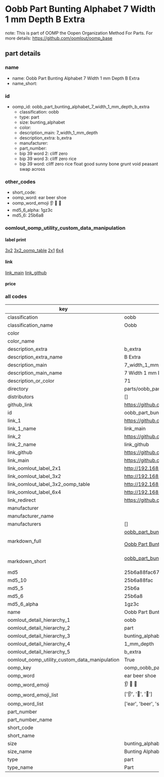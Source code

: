 # Oobb Part Bunting Alphabet 7 Width 1 mm Depth B Extra  

note: This is part of OOMP the Oopen Organization Method For Parts. For more details: https://github.com/oomlout/oomp_base

##  part details
  







### name
* name: Oobb Part Bunting Alphabet 7 Width 1 mm Depth B Extra
* name_short: 
### id
* oomp_id: oobb_part_bunting_alphabet_7_width_1_mm_depth_b_extra
  * classification: oobb
  * type: part
  * size: bunting_alphabet
  * color: 
  * description_main: 7_width_1_mm_depth
  * description_extra: b_extra
  * manufacturer: 
  * part_number: 
  * bip 39 word 2: cliff zero
  * bip 39 word 3: cliff zero rice
  * bip 39 word: cliff zero rice float good sunny bone grunt void peasant swap across

### other_codes
* short_code: 
* oomp_word: ear beer shoe
* oomp_word_emoji :ear: :beer: :shoe:
* md5_6_alpha: 1gz3c
* md5_6: 25b6a8






### oomlout_oomp_utility_custom_data_manipulation
#### label print
[3x2](http://192.168.1.245:1112/?label=oomp%201gz3c)
[3x2_oomp_table](http://192.168.1.108:1112/?label=oomp%201gz3c)
[2x1](http://192.168.1.242:1112/?label=oomp%201gz3c)
[6x4](http://192.168.1.55:1112/?label=oomp%201gz3c)    

#### link

[link_main](https://github.com/oomlout/oomlout_oomp_version_1_messy/tree/main/parts/oobb_part_bunting_alphabet_7_width_1_mm_depth_b_extra) [link_github](https://github.com/oomlout/oomlout_oomp_version_1_messy/tree/main/parts/oobb_part_bunting_alphabet_7_width_1_mm_depth_b_extra)                             

#### price







### all codes 
| key | value |  
| --- | --- |  
| classification | oobb |  
| classification_name | Oobb |  
| color |  |  
| color_name |  |  
| description_extra | b_extra |  
| description_extra_name | B Extra |  
| description_main | 7_width_1_mm_depth |  
| description_main_name | 7 Width 1 mm Depth |  
| description_or_color | 71 |  
| directory | parts/oobb_part_bunting_alphabet_7_width_1_mm_depth_b_extra |  
| distributors | [] |  
| github_link | https://github.com/oomlout/oomlout_oomp_part_src/tree/main/parts/oobb_part_bunting_alphabet_7_width_1_mm_depth_b_extra |  
| id | oobb_part_bunting_alphabet_7_width_1_mm_depth_b_extra |  
| link_1 | https://github.com/oomlout/oomlout_oomp_version_1_messy/tree/main/parts/oobb_part_bunting_alphabet_7_width_1_mm_depth_b_extra |  
| link_1_name | link_main |  
| link_2 | https://github.com/oomlout/oomlout_oomp_version_1_messy/tree/main/parts/oobb_part_bunting_alphabet_7_width_1_mm_depth_b_extra |  
| link_2_name | link_github |  
| link_github | https://github.com/oomlout/oomlout_oomp_version_1_messy/tree/main/parts/oobb_part_bunting_alphabet_7_width_1_mm_depth_b_extra |  
| link_main | https://github.com/oomlout/oomlout_oomp_version_1_messy/tree/main/parts/oobb_part_bunting_alphabet_7_width_1_mm_depth_b_extra |  
| link_oomlout_label_2x1 | http://192.168.1.242:1112/?label=oomp%201gz3c |  
| link_oomlout_label_3x2 | http://192.168.1.245:1112/?label=oomp%201gz3c |  
| link_oomlout_label_3x2_oomp_table | http://192.168.1.108:1112/?label=oomp%201gz3c |  
| link_oomlout_label_6x4 | http://192.168.1.55:1112/?label=oomp%201gz3c |  
| link_redirect | https://github.com/oomlout/oomlout_oomp_version_1_messy/tree/main/parts/oobb_part_bunting_alphabet_7_width_1_mm_depth_b_extra |  
| manufacturer |  |  
| manufacturer_name |  |  
| manufacturers | [] |  
| markdown_full | [oobb_part_bunting_alphabet_7_width_1_mm_depth_b_extra](none)<br>[](none)<br>[Oobb Part Bunting Alphabet 7 Width 1 Mm Depth B Extra](none)<br><br> |  
| markdown_short | [oobb_part_bunting_alphabet_7_width_1_mm_depth_b_extra](none)<br><br> |  
| md5 | 25b6a88fac67232b65b23593727fe957 |  
| md5_10 | 25b6a88fac |  
| md5_5 | 25b6a |  
| md5_6 | 25b6a8 |  
| md5_6_alpha | 1gz3c |  
| name | Oobb Part Bunting Alphabet 7 Width 1 mm Depth B Extra |  
| oomlout_detail_hierarchy_1 | oobb |  
| oomlout_detail_hierarchy_2 | part |  
| oomlout_detail_hierarchy_3 | bunting_alphabet |  
| oomlout_detail_hierarchy_4 | 1_mm_depth |  
| oomlout_detail_hierarchy_5 | b_extra |  
| oomlout_oomp_utility_custom_data_manipulation | True |  
| oomp_key | oomp_oobb_part_bunting_alphabet_7_width_1_mm_depth_b_extra |  
| oomp_word | ear beer shoe |  
| oomp_word_emoji | :ear: :beer: :shoe: |  
| oomp_word_emoji_list | [':ear:', ':beer:', ':shoe:'] |  
| oomp_word_list | ['ear', 'beer', 'shoe'] |  
| part_number |  |  
| part_number_name |  |  
| short_code |  |  
| short_name |  |  
| size | bunting_alphabet |  
| size_name | Bunting Alphabet |  
| type | part |  
| type_name | Part |  
